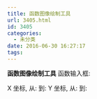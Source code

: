```yaml
---
title: 函数图像绘制工具
url: 3405.html
id: 3405
categories:
  - 未分类
date: 2016-06-30 16:27:17
tags:
---
```


**函数图像绘制工具** 函数输入框:

 X 坐标, 从:  到:  Y 坐标, 从:  到: